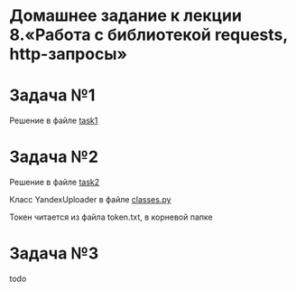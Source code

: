 # Домашнее задание к лекции 8.«Работа с библиотекой requests, http-запросы»
# Задача №1
Решение в файле [task1](requests_HW/task1.py)

# Задача №2
Решение в файле [task2](requests_HW/task2.py)

Класс YandexUploader в файле [classes.py](requests_HW/classes.py)

Токен читается из файла token.txt, в корневой папке

# Задача №3
todo